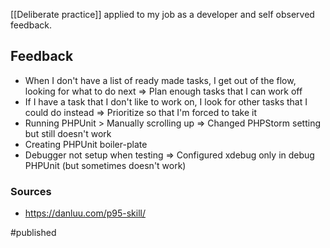 [[Deliberate practice]] applied to my job as a developer and self observed feedback.

## Feedback
- When I don't have a list of ready made tasks, I get out of the flow, looking for what to do next
  => Plan enough tasks that I can work off
- If I have a task that I don't like to work on, I look for other tasks that I could do instead 
	=> Prioritize so that I'm forced to take it
- Running PHPUnit > Manually scrolling up 
  => Changed PHPStorm setting but still doesn't work
- Creating PHPUnit boiler-plate 
- Debugger not setup when testing
	=> Configured xdebug only in debug PHPUnit (but sometimes doesn't work)

### Sources
* https://danluu.com/p95-skill/


#published 
